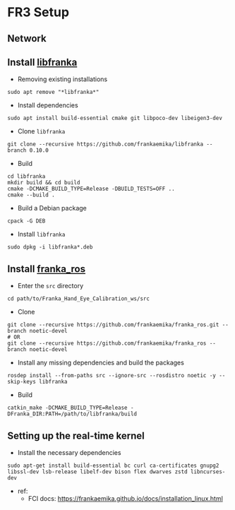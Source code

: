 # FR3 Setup

## Network

## Install [libfranka](https://github.com/frankaemika/libfranka)

- Removing existing installations 
```shell
sudo apt remove "*libfranka*"
```

- Install dependencies
```shell
sudo apt install build-essential cmake git libpoco-dev libeigen3-dev
```

- Clone `libfranka`
```shell
git clone --recursive https://github.com/frankaemika/libfranka --branch 0.10.0
```

- Build
```shell
cd libfranka
mkdir build && cd build
cmake -DCMAKE_BUILD_TYPE=Release -DBUILD_TESTS=OFF ..
cmake --build .
```

- Build a Debian package
```shell
cpack -G DEB
```

- Install `libfranka`
```shell
sudo dpkg -i libfranka*.deb
```

## Install [franka_ros](https://github.com/frankaemika/franka_ros)
- Enter the `src` directory
```shell
cd path/to/Franka_Hand_Eye_Calibration_ws/src
```

- Clone
```shell
git clone --recursive https://github.com/frankaemika/franka_ros.git --branch noetic-devel
# OR
git clone --recursive https://github.com/frankaemika/franka_ros --branch noetic-devel
```

- Install any missing dependencies and build the packages
```shell
rosdep install --from-paths src --ignore-src --rosdistro noetic -y --skip-keys libfranka
```

- Build
```shell
catkin_make -DCMAKE_BUILD_TYPE=Release -DFranka_DIR:PATH=/path/to/libfranka/build
```

## Setting up the real-time kernel
- Install the necessary dependencies
```shell
sudo apt-get install build-essential bc curl ca-certificates gnupg2 libssl-dev lsb-release libelf-dev bison flex dwarves zstd libncurses-dev
```

- ref:
    - FCI docs: https://frankaemika.github.io/docs/installation_linux.html